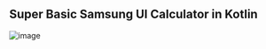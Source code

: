 ## Super Basic Samsung UI Calculator in Kotlin

![image](https://github.com/sigmaducc/samsung-calculator/assets/88367002/59203b81-b71d-45a9-9ab3-f4bff61e73b3)
